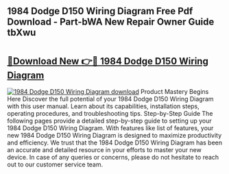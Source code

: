 ## 1984 Dodge D150 Wiring Diagram Free Pdf Download - Part-bWA New Repair Owner Guide tbXwu

# <h2><a href="http://dfsol71.blite.top/?on=1984+Dodge+D150+Wiring+Diagram">🔗Download New 👉🔴 1984 Dodge D150 Wiring Diagram</a></h2>

[![1984 Dodge D150 Wiring Diagram download](https://i.imgur.com/lujVjoI.png)](http://dfsol71.blite.top/?on=1984+Dodge+D150+Wiring+Diagram)
Product Mastery Begins Here Discover the full potential of your 1984 Dodge D150 Wiring Diagram with this user manual. Learn about its capabilities, installation steps, operating procedures, and troubleshooting tips. Step-by-Step Guide The following pages provide a detailed step-by-step guide to setting up your 1984 Dodge D150 Wiring Diagram. With features like list of features, your new 1984 Dodge D150 Wiring Diagram is designed to maximize productivity and efficiency. We trust that the 1984 Dodge D150 Wiring Diagram has been an accurate and detailed resource in your efforts to master your new device. In case of any queries or concerns, please do not hesitate to reach out to our customer service team.
